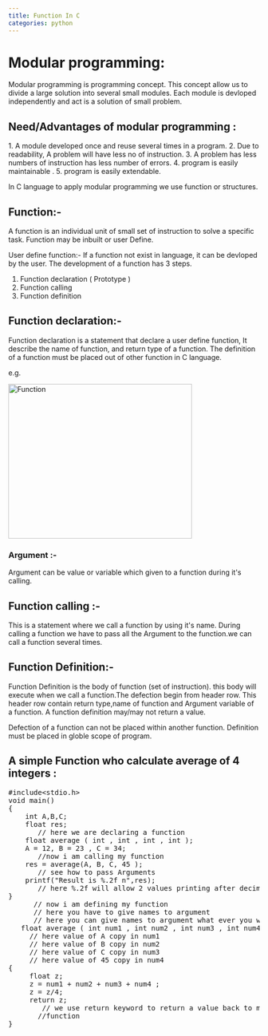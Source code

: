 ```yaml
---
title: Function In C
categories: python
---
```


<h1>Modular programming:</h1>
Modular programming is programming concept. This concept allow us to divide a large solution
into several small modules. Each module is devloped independently and act is a solution of small problem.
<h2>Need/Advantages of modular programming :</h2>
1. A module developed once and reuse several times in a program.
2. Due to readability, A problem will have less no of instruction.
3. A problem has less numbers of instruction has less number of errors.
4. program is easily maintainable .
5. program is easily extendable.

In C language to apply modular programming we use function or structures.
<h2>Function:-</h2>
A function is an individual unit of small set of instruction to solve a specific task.
Function may be inbuilt or user Define.

User define function:-
If a function not exist in language, it can be devloped by the user.
The development of a function has 3 steps.
1. Function declaration ( Prototype )
2. Function calling
3. Function definition
<h2>Function declaration:-</h2>
Function declaration is a statement that declare a user define function, It describe the name of function,
and return type of a function. The definition of a function must be placed out of other function
in C language.

e.g.

<img class="alignnone size-full wp-image-574" src="https://vipin711.files.wordpress.com/2019/09/c03ee-screenshot-from-2018-07-04-15-37-55-e1530699043725.png" alt="Function" width="368" height="310" />
<h3>Argument :-</h3>
Argument can be value or variable which given to a function during it's calling.
<h2>Function calling :-</h2>
This is a statement where we call a function by using it's name. During calling a function we have
to pass all the Argument to the function.we can call a function several times.
<h2>Function Definition:-</h2>
Function Definition is the body of function (set of instruction). this body will execute when we call
a function.The defection begin from header row. This header row contain return type,name of function and Argument variable of a function. A function definition may/may not return a value.

Defection of a function can not be placed within another function. Definition must be placed in globle scope of program.
<h2>A simple Function who calculate average of 4 integers :</h2>
<pre>#include&lt;stdio.h&gt;
void main()
{
    int A,B,C;
    float res;
       // here we are declaring a function
    float average ( int , int , int , int );
    A = 12, B = 23 , C = 34;
       //now i am calling my function
    res = average(A, B, C, 45 );
       // see how to pass Arguments
    printf("Result is %.2f n",res);
       // here %.2f will allow 2 values printing after decimel
}
      // now i am defining my function
      // here you have to give names to argument 
      // here you can give names to argument what ever you want
   float average ( int num1 , int num2 , int num3 , int num4 )
     // here value of A copy in num1
     // here value of B copy in num2
     // here value of C copy in num3
     // here value of 45 copy in num4
{
     float z;
     z = num1 + num2 + num3 + num4 ;
     z = z/4;
     return z;
        // we use return keyword to return a value back to main 
       //function
}
</pre>
&nbsp;

&nbsp;